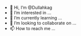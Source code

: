 - 👋 Hi, I’m @Dullahkag
- 👀 I’m interested in ...
- 🌱 I’m currently learning ...
- 💞️ I’m looking to collaborate on ...
- 📫 How to reach me ...

<!---
Dullahkag/Dullahkag is a ✨ special ✨ repository because its `README.md` (this file) appears on your GitHub profile.
You can click the Preview link to take a look at your changes.
--->
